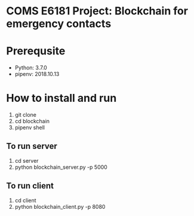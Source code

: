 # COMS E6181 Project: Blockchain for emergency contacts

# Prerequsite
- Python: 3.7.0
- pipenv: 2018.10.13

# How to install and run
1. git clone 
2. cd blockchain
3. pipenv shell

## To run server
1. cd server
2. python blockchain_server.py -p 5000

## To run client
1. cd client
2. python blockchain_client.py -p 8080

